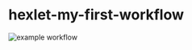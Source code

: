 # hexlet-my-first-workflow
![example workflow](https://github.com/Reyka141/hexlet-my-first-workflow/actions)
